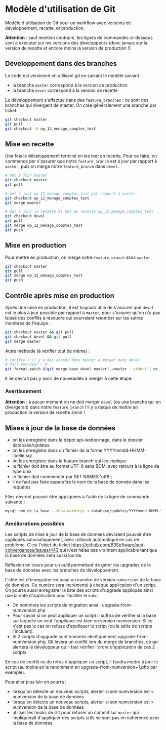 # Modèle d'utilisation de Git

Modèle d'utilisation de Git pour un workflow avec versions de développement, recette, et production.

__Attention__ : sauf mention contraire, les lignes de commandes ci-dessous sont à exécuter sur les versions des développeurs (donc jamais sur la version de recette et encore moins la version de production !)

## Développement dans des branches

Le code est versionné en utilisant git en suivant le modèle suivant : 
- la branche `master` correspond à la version de production
- la branche `devel` correspond à la version de recette

Le développement s'effectue dans des `feature_branches` : ce sont des branches qui divergent de master. On crée généralement une branche par ticket.

```bash
git checkout master
git pull
git checkout -b wp_12_menage_comptes_test
```

## Mise en recette

Une fois le développement terminé on les met en recette. Pour ce faire, on commence par s'assurer que notre `feature_branch` est à jour par rapport à `master`, puis on merge notre `feature_branch` dans `devel`.

```bash
# met à jour master
git checkout master
git pull

# met à jour wp_12_menage_comptes_test par rapport à master
git checkout wp_12_menage_comptes_test
git merge master

# met à jour la recette et met en recette wp_12_menage_comptes_test
git checkout devel
git pull
git merge wp_12_menage_comptes_test
git push
```

## Mise en production

Pour mettre en production, on merge notre `feature_branch` dans `master`.

```bash
git checkout master
git pull
git merge wp_12_menage_comptes_test
git push
```

## Contrôle après mise en production

Après une mise en production, il est toujours utile de s'assurer que `devel` est le plus à jour possible par rapport à `master`, pour s'assurer qu'on n'a pas laissé des conflits à résoudre qui pourraient retomber sur les autres membres de l'équipe : 

```bash
git checkout master && git pull
git checkout devel && git pull
git merge master
```

Autre méthode (à vérifier tout de même) : 

```bash
# vérifie s'il y a des choses dans master à merger dans devel. 
# doit renvoyer : 0
git format-patch $(git merge-base devel master)..master --stdout | wc -l
```

Il ne devrait pas y avoir de nouveautés à merger à cette étape.

### Avertissement

__Attention__ : à aucun moment on ne doit merger `devel` (ou une branche qui en divergerait) dans notre `feature_branch` ! Il y a risque de mettre en production la version de recette sinon !

## Mises à jour de la base de données

- on les enregistre dans le dépot api-webportage, dans le dossier database/updates 
- on les enregistre dans un fichier de la forme YYYYmmdd-HHMM-libelle.sql 
- on les enregistre dans la feature branch qui les implique
- le fichier doit être au format UTF-8 sans BOM, avec retours à la ligne de type unix
- le fichier doit commencer par SET NAMES 'utf8'; 
- il ne faut pas faire apparaître le nom de la base de donnée dans les requêtes

Elles devront pouvoir être appliquées à l'aide de la ligne de commande suivante : 

```bash
mysql nom_de_la_base --show-warnings < database/updates/YYYYmmdd-HHMM-libelle.sql > database/updates/YYYYmmdd-HHMM-libelle.log
```

### Améliorations possibles

Les scripts de mise à jour de la base de données devraient pouvoir être appliqués automatiquement, avec rollback automatique en cas de problème. C'est l'objet du ticket https://github.com/B3Software/sud-convergences/issues/443 qui n'est hélas pas vraiment applicable tant que la base de données sera aussi lourde.

Réflexion en cours pour un outil permettant de gérer les upgrades de la base de données avec les branches de développement.

L'idée est d'enregistrer en base un numéro de version `numversion` de la base de données. Ce numéro sera incrémenté à chaque application d'un script. On pourra aussi enregistrer la liste des scripts d'upgrade appliqués ainsi que la date d'application pour faciliter le suivi.

- On nommera les scripts de migration ainsi : upgrade-from-numversion.php 
- Pour savoir si on peut appliquer un script il suffira de vérifier si la base sur laquelle on veut l'appliquer est bien en version numversion. Si ce n'est pas le cas on refuse d'appliquer le script (ou la série de scripts l'incluant).
- Si 2 scripts d'upgrade sont nommés identiquement upgrade-from-numversion.php, Git levera un conflit lors du merge de branches, ce qui alertera le développeur qu'il faut vérifier l'ordre d'application de ces 2 scripts. 

En cas de conflit ou de refus d'appliquer un script, il faudra mettre à jour le script (au moins en le renommant en upgrade-from-numversion+1.php par exemple).

Pour aller plus loin on pourra : 

- lorsqu'on détecte un nouveau scripts, alerter si son numversion est < numversion de la base de données
- lorsqu'on détecte un nouveau scripts, alerter si son numversion est > numversion de la base de données 
- utiliser les hooks de Git pour refuser un commit sur `master` qui impliquerait d'appliquer des scripts si ils ne sont pas en cohérence avec la base de données.
